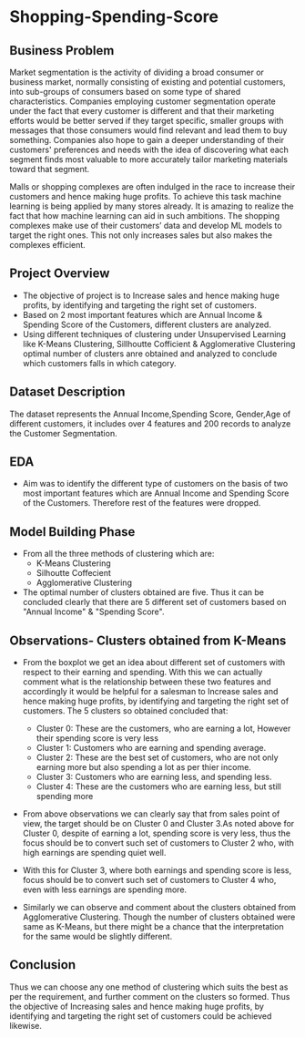 # Shopping-Spending-Score

## Business Problem
Market segmentation is the activity of dividing a broad consumer or business market, normally consisting of existing and potential customers, into sub-groups of consumers based on some type of shared characteristics.
Companies employing customer segmentation operate under the fact that every customer is different and that their marketing efforts would be better served if they target specific, smaller groups with messages that those consumers would find relevant and lead them to buy something. Companies also hope to gain a deeper understanding of their customers' preferences and needs with the idea of discovering what each segment finds most valuable to more accurately tailor marketing materials toward that segment.

Malls or shopping complexes are often indulged in the race to increase their customers and hence making huge profits. To achieve this task machine learning is being applied by many stores already. It is amazing to realize the fact that how machine learning can aid in such ambitions. The shopping complexes make use of their customers’ data and develop ML models to target the right ones. This not only increases sales but also makes the complexes efficient.

## Project Overview
- The objective of project is to Increase sales and hence making huge profits, by identifying and targeting the right set of customers.
- Based on 2 most important features which are Annual Income & Spending Score of the Customers, different clusters are analyzed.
- Using different techniques of clustering under Unsupervised Learning like K-Means Clustering, Sillhoutte Cofficient & Agglomerative Clustering optimal number of clusters anre obtained and analyzed to conclude which customers falls in which category.

## Dataset Description
The dataset represents the Annual Income,Spending Score, Gender,Age of different customers, it includes over 4 features and 200 records to analyze the Customer Segmentation.

## EDA
- Aim was to identify the different type of customers on the basis of two most important features which are Annual Income and Spending Score of the Customers. Therefore rest of the features were dropped.

## Model Building Phase
- From all the three methods of clustering which are:
    - K-Means Clustering
    - Silhoutte Coffecient
    - Agglomerative Clustering
- The optimal number of clusters obtained are five. Thus it can be concluded clearly that there are 5 different set of customers based on "Annual Income" & "Spending Score".

## Observations- Clusters obtained from K-Means 
- From the boxplot we get an idea about different set of customers with respect to their earning and spending. With this we can actually comment what is the relationship between these two features and accordingly it would be helpful for a salesman to Increase sales and hence making huge profits, by identifying and targeting the right set of customers. The 5 clusters so obtained concluded that:
   * Cluster 0: These are the customers, who are earning a lot, However their spending score is very less
   * Cluster 1: Customers who are earning and spending average. 
   * Cluster 2: These are the best set of customers, who are not only earning more but also spending a lot as per thier income.
   * Cluster 3: Customers who are earning less, and spending less.
   * Cluster 4: These are the customers who are earning less, but still spending more
   
 - From above observations we can clearly say that from sales point of view, the target should be on Cluster 0 and Cluster 3.As noted above for Cluster 0, despite of earning a lot, spending score is very less, thus the focus should be to convert such set of customers to Cluster 2 who, with high earnings are spending quiet well.
- With this for Cluster 3, where both earnings and spending score is less, focus should be to convert such set of customers to Cluster 4 who, even with  less earnings are spending more.
 
 - Similarly we can observe and comment about the clusters obtained from Agglomerative Clustering. Though the number of clusters obtained were same as K-Means, but there might be a chance that the interpretation for the same would be slightly different.
  
## Conclusion
Thus we can choose any one method of clustering which suits the best as per the requirement, and further comment on the clusters so formed. Thus the objective of Increasing sales and hence making huge profits, by identifying and targeting the right set of customers could be achieved likewise.







